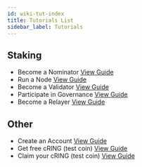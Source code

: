 ```yaml
---
id: wiki-tut-index
title: Tutorials List
sidebar_label: Tutorials
---
```

## Staking
- Become a Nominator [View Guide](crab-tut-nominator)
- Run a Node [View Guide](crab-tut-node)
- Become a Validator [View Guide](crab-tut-validator)
- Participate in Governance [View Guide](crab-tut-governance)
- Become a Relayer [View Guide](crab-tut-relayer)

## Other
- Create an Account [View Guide](crab-tut-create-account)
- Get free cRING (test coin) [View Guide](crab-tut-get-free-cring)
- Claim your cRING (test coin) [View Guide](crab-tut-claim-cring)
